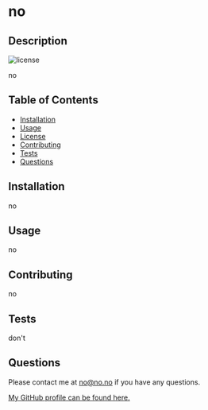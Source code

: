 
# no

## Description

![license](https://img.shields.io/badge/license-${response.license}-green)

no

## Table of Contents 
* [Installation](#installation)
* [Usage](#usage)
* [License](#license)
* [Contributing](#contributing)
* [Tests](#tests)
* [Questions](#questions)

## Installation

no

## Usage

no

## Contributing

no

## Tests

don't

## Questions

Please contact me at no@no.no if you have any questions.

[My GitHub profile can be found here.](https://github.com/nyancat)
        
